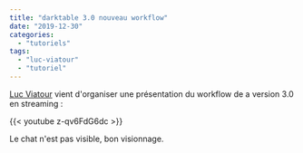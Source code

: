 ```yaml
---
title: "darktable 3.0 nouveau workflow"
date: "2019-12-30"
categories: 
  - "tutoriels"
tags: 
  - "luc-viatour"
  - "tutoriel"
---
```


[Luc Viatour](https://www.youtube.com/channel/UCNLc97wHCBhgENfkIDiOUPQ) vient d'organiser une présentation du workflow de a version 3.0 en streaming :

{{< youtube z-qv6FdG6dc >}}

 

Le chat n'est pas visible, bon visionnage.
